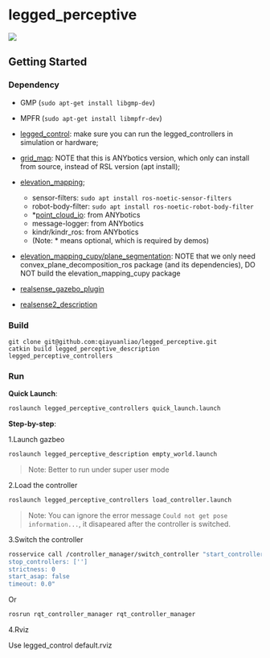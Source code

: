 # legged_perceptive

[![](https://i.ytimg.com/vi/zcTuBe6d1qQ/maxresdefault.jpg)](https://youtu.be/zcTuBe6d1qQ?si=yn4POSM8wvb2f0C8)

## Getting Started

### Dependency

- GMP (`sudo apt-get install libgmp-dev`)
- MPFR (`sudo apt-get install libmpfr-dev`)
- [legged_control](https://github.com/qiayuanliao/legged_control): make sure you can run the legged_controllers in simulation or hardware;
- [grid_map](https://github.com/ANYbotics/grid_map): NOTE that this is ANYbotics version, which only can install from source, instead of RSL version (apt install);
- [elevation_mapping](https://github.com/ANYbotics/elevation_mapping);

  - sensor-filters: `sudo apt install ros-noetic-sensor-filters`
  - robot-body-filter: `sudo apt install ros-noetic-robot-body-filter`
  - \*[point_cloud_io](https://github.com/ANYbotics/point_cloud_io): from ANYbotics
  - message-logger: from ANYbotics
  - kindr/kindr_ros: from ANYbotics
  - (Note: \* means optional, which is required by demos)

- [elevation_mapping_cupy/plane_segmentation](https://github.com/leggedrobotics/elevation_mapping_cupy): NOTE that we only need
  convex_plane_decomposition_ros package (and its dependencies), DO NOT build the elevation_mapping_cupy package
- [realsense_gazebo_plugin](https://github.com/pal-robotics/realsense_gazebo_plugin)
- [realsense2_description](https://github.com/IntelRealSense/realsense-ros/tree/ros2-development/realsense2_description)

### Build

    git clone git@github.com:qiayuanliao/legged_perceptive.git
    catkin build legged_perceptive_description legged_perceptive_controllers


### Run

**Quick Launch**:

```bash
roslaunch legged_perceptive_controllers quick_launch.launch
```

**Step-by-step**:

1.Launch gazbeo

```bash
roslaunch legged_perceptive_description empty_world.launch
```

> Note: Better to run under super user mode

2.Load the controller

```bash
roslaunch legged_perceptive_controllers load_controller.launch
```

> Note: You can ignore the error message `Could not get pose information...`, it disapeared after the controller is switched.

3.Switch the controller

```bash
rosservice call /controller_manager/switch_controller "start_controllers: ['controllers/perceptive_controller']
stop_controllers: ['']
strictness: 0
start_asap: false
timeout: 0.0"
```

Or

```bash
rosrun rqt_controller_manager rqt_controller_manager
```

4.Rviz

Use legged_control default.rviz
